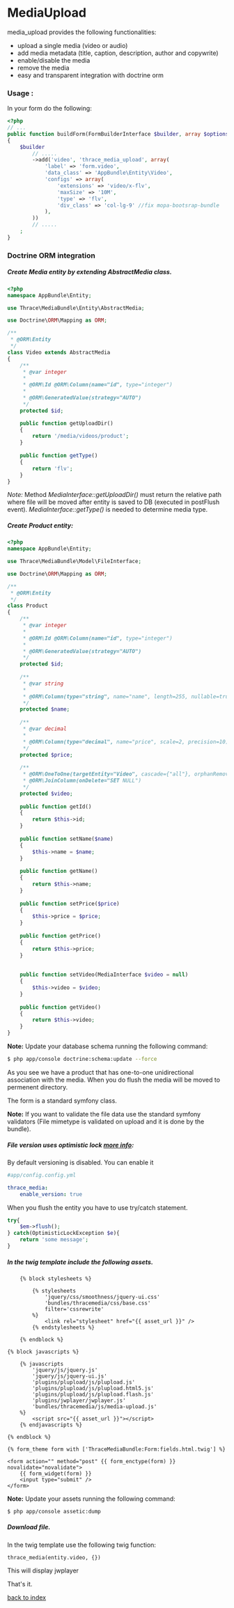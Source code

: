 MediaUpload
===========

media_upload provides the following functionalities:

- upload a single media (video or audio)
- add media metadata (title, caption, description, author and copywrite)
- enable/disable the media
- remove the media
- easy and transparent integration with doctrine orm

### Usage :

In your form do the following:

``` php
<?php
// ...
public function buildForm(FormBuilderInterface $builder, array $options)
{
    $builder
        // .....
        ->add('video', 'thrace_media_upload', array(
            'label' => 'form.video',
            'data_class' => 'AppBundle\Entity\Video',
            'configs' => array(
                'extensions' => 'video/x-flv',
                'maxSize' => '10M',
                'type' => 'flv',
                'div_class' => 'col-lg-9' //fix mopa-bootsrap-bundle
            ),
        )) 
		// .....
    ;
}
```

### Doctrine ORM integration

##### Create *Media* entity by extending  *AbstractMedia* class.

``` php
<?php
namespace AppBundle\Entity;

use Thrace\MediaBundle\Entity\AbstractMedia;

use Doctrine\ORM\Mapping as ORM;

/**
 * @ORM\Entity
 */
class Video extends AbstractMedia
{
    /**
     * @var integer
     *
     * @ORM\Id @ORM\Column(name="id", type="integer")
     *
     * @ORM\GeneratedValue(strategy="AUTO")
     */
    protected $id;

    public function getUploadDir()
    {
        return '/media/videos/product';
    }
    
    public function getType()
    {
        return 'flv';
    }
}
```

*Note:* Method *MediaInterface::getUploadDir()* must return the relative path where file will be moved after entity is saved to DB (executed in postFlush event).
 *MediaInterface::getType()* is needed to determine media type.

##### Create *Product* entity:

``` php
<?php
namespace AppBundle\Entity;

use Thrace\MediaBundle\Model\FileInterface;

use Doctrine\ORM\Mapping as ORM;

/**
 * @ORM\Entity
 */
class Product
{
    /**
     * @var integer 
     *
     * @ORM\Id @ORM\Column(name="id", type="integer")
     * 
     * @ORM\GeneratedValue(strategy="AUTO")
     */
    protected $id;
    
    /**
     * @var string 
     *
     * @ORM\Column(type="string", name="name", length=255, nullable=true, unique=false)
     */
    protected $name;
    
    /**
     * @var decimal
     *
     * @ORM\Column(type="decimal", name="price", scale=2, precision=10)
     */
    protected $price;
    
    /**
     * @ORM\OneToOne(targetEntity="Video", cascade={"all"}, orphanRemoval=true)
     * @ORM\JoinColumn(onDelete="SET NULL")
     */
    protected $video;
    
    public function getId()
    {
        return $this->id;
    }
    
    public function setName($name)
    {
        $this->name = $name;
    }
    
    public function getName()
    {
        return $this->name;
    }
    
    public function setPrice($price)
    {
        $this->price = $price;
    }
    
    public function getPrice()
    {
        return $this->price;
    }
    
    
    public function setVideo(MediaInterface $video = null)
    {
        $this->video = $video;
    }
    
    public function getVideo()
    {
        return $this->video;
    }
}
```

**Note:** Update your database schema running the following command:

``` bash
$ php app/console doctrine:schema:update --force
```

As you see we have a product that has one-to-one unidirectional association with the media.
When you do flush the media will be moved to permenent directory.

The form is a standard symfony class.

**Note:** If you want to validate the file data use the standard symfony validators (File mimetype is validated on upload and it is done by the bundle).

##### File version uses optimistic lock  [more info](http://docs.doctrine-project.org/en/2.0.x/reference/transactions-and-concurrency.html#optimistic-locking):
By default versioning is disabled. You can enable it

``` yml
#app/config.config.yml

thrace_media:    
	enable_version: true
```
When you flush the entity you have to use try/catch statement. 

``` php
try{
	$em->flush();
} catch(OptimisticLockException $e){
	return 'some message';
}
```

#####  In the twig template include the following assets.

``` jinja
	{% block stylesheets %}
                
		{% stylesheets
			'jquery/css/smoothness/jquery-ui.css' 
            'bundles/thracemedia/css/base.css'
            filter='cssrewrite'
        %}
			<link rel="stylesheet" href="{{ asset_url }}" />
        {% endstylesheets %}

	{% endblock %}
    
{% block javascripts %}

	{% javascripts
		'jquery/js/jquery.js'
        'jquery/js/jquery-ui.js'
        'plugins/plupload/js/plupload.js'                    
        'plugins/plupload/js/plupload.html5.js'                    
        'plugins/plupload/js/plupload.flash.js'
        'plugins/jwplayer/jwplayer.js'
        'bundles/thracemedia/js/media-upload.js'                                                                                                                               
	%}
		<script src="{{ asset_url }}"></script>
	{% endjavascripts %}
   
{% endblock %}

{% form_theme form with ['ThraceMediaBundle:Form:fields.html.twig'] %}
           
<form action="" method="post" {{ form_enctype(form) }} novalidate="novalidate">
	{{ form_widget(form) }}
    <input type="submit" />
</form>
```
**Note:** Update your assets running the following command:

``` bash
$ php app/console assetic:dump
```

<a name="media_render"></a>
##### Download file. 

In the twig template use the following twig function:

``` jinja
thrace_media(entity.video, {})
```
This will display jwplayer

That's it.

[back to index](index.md)